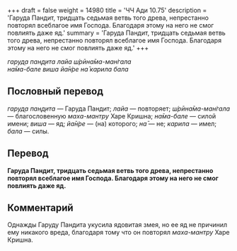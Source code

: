 +++
draft = false
weight = 14980
title = 'ЧЧ Ади 10.75'
description = 'Гаруда Пандит, тридцать седьмая ветвь того древа, непрестанно повторял всеблагое имя Господа. Благодаря этому на него не смог повлиять даже яд.'
summary = 'Гаруда Пандит, тридцать седьмая ветвь того древа, непрестанно повторял всеблагое имя Господа. Благодаря этому на него не смог повлиять даже яд.'
+++

_гаруд̣а пан̣д̣ита лайа ш́рӣна̄ма-ман̇гала  
на̄ма-бале виша йа̄н̇ре на̄ карила бала_

## Пословный перевод

_гаруд̣а_ _пан̣д̣ита_ — Гаруда Пандит; _лайа_ — повторяет; _ш́рӣна̄ма_\-_ман̇гала_ — благословенную _маха-мантру_ Харе Кришна; _на̄ма_\-_бале_ — силой имени; _виша_ — яд; _йа̄н̇ре_ — (на) которого; _на̄_ — не; _карила_ — имел; _бала_ — силы.

## Перевод

**Гаруда Пандит, тридцать седьмая ветвь того древа, непрестанно повторял всеблагое имя Господа. Благодаря этому на него не смог повлиять даже яд.**

## Комментарий

Однажды Гаруду Пандита укусила ядовитая змея, но ее яд не причинил ему никакого вреда, благодаря тому что он повторял _маха-мантру_ Харе Кришна.
